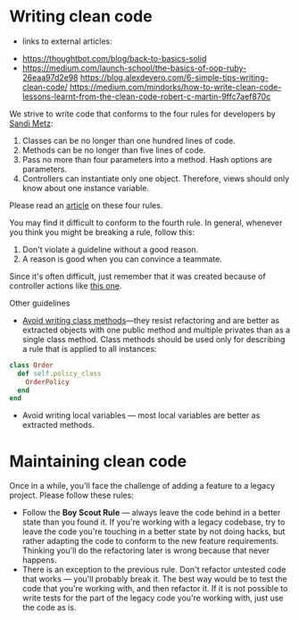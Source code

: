 # Writing clean code

- links to external articles:
* https://thoughtbot.com/blog/back-to-basics-solid
* https://medium.com/launch-school/the-basics-of-oop-ruby-26eaa97d2e98
https://blog.alexdevero.com/6-simple-tips-writing-clean-code/
https://medium.com/mindorks/how-to-write-clean-code-lessons-learnt-from-the-clean-code-robert-c-martin-9ffc7aef870c


We strive to write code that conforms to the four rules for developers by [Sandi Metz](http://www.sandimetz.com/):

1. Classes can be no longer than one hundred lines of code.
2. Methods can be no longer than five lines of code.
3. Pass no more than four parameters into a method. Hash options are parameters.
4. Controllers can instantiate only one object. Therefore, views should only know about one instance variable.

Please read an [article](https://robots.thoughtbot.com/sandi-metz-rules-for-developers) on these four rules.

You may find it difficult to conform to the fourth rule. In general, whenever you think you might be breaking a rule, follow this:

1. Don't violate a guideline without a good reason.
2. A reason is good when you can convince a teammate.

Since it's often difficult, just remember that it was created because of controller actions like [this one](https://gist.github.com/DamirSvrtan/889133405cf02e4327e0).

Other guidelines

* [Avoid writing class methods](http://blog.codeclimate.com/blog/2012/11/14/why-ruby-class-methods-resist-refactoring/)—they resist refactoring and are better as extracted objects with one public method and multiple privates than as a single class method.
Class methods should be used only for describing a rule that is applied to all instances:

```Ruby
class Order
  def self.policy_class
    OrderPolicy
  end
end
```

* Avoid writing local variables — most local variables are better as extracted methods.

# Maintaining clean code

Once in a while, you'll face the challenge of adding a feature to a legacy project. Please follow these rules:

* Follow the **Boy Scout Rule** — always leave the code behind in a better state than you found it. If you're working with a legacy codebase, try to leave the code you're touching in a better state by not doing hacks, but rather adapting the code to conform to the new feature requirements. Thinking you'll do the refactoring later is wrong because that never happens.
* There is an exception to the previous rule. Don't refactor untested code that works — you'll probably break it. The best way would be to test the code that you're working with, and then refactor it. If it is not possible to write tests for the part of the legacy code you're working with, just use the code as is.

